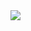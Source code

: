 

<div>
 <img src="https://cdn.jsdelivr.net/gh/devicons/devicon@latest/icons/html5/html5-original.svg" width:100px, weith:100px/>
</div>
